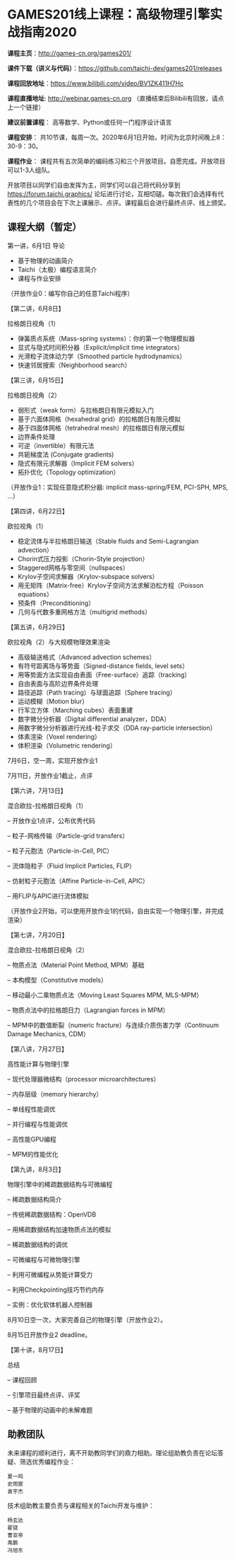 # GAMES201线上课程：高级物理引擎实战指南2020 

**课程主页**：http://games-cn.org/games201/

**课件下载（讲义与代码）**：https://github.com/taichi-dev/games201/releases

**课程回放地址**：https://www.bilibili.com/video/BV1ZK411H7Hc

**课程直播地址**: http://webinar.games-cn.org （直播结束后Bilibili有回放，请点上一个链接）

**建议前置课程**： 高等数学、Python或任何一门程序设计语言

**课程安排**： 共10节课，每周一次。2020年6月1日开始，时间为北京时间晚上8：30-9：30。

**课程作业**： 课程共有五次简单的编码练习和三个开放项目。自愿完成。开放项目可以1-3人组队。

开放项目以同学们自由发挥为主，同学们可以自己将代码分享到 https://forum.taichi.graphics/ 论坛进行讨论，互相切磋。每次我们会选择有代表性的几个项目会在下次上课展示、点评。课程最后会进行最终点评、线上颁奖。

## 课程大纲（暂定）

第一讲，6月1日 导论
* 基于物理的动画简介
* Taichi（太极）编程语言简介
* 课程与作业安排

（开放作业0：编写你自己的任意Taichi程序）

【第二讲，6月8日】

拉格朗日视角（1）

* 弹簧质点系统（Mass-spring systems）：你的第一个物理模拟器
* 显式与隐式时间积分器（Explicit/implicit time integrators）
* 光滑粒子流体动力学（Smoothed particle hydrodynamics）
* 快速邻居搜索（Neighborhood search）

【第三讲，6月15日】

拉格朗日视角（2）

* 弱形式（weak form）与拉格朗日有限元模拟入门
* 基于六面体网格（hexahedral grid）的拉格朗日有限元模拟
* 基于四面体网格（tetrahedral mesh）的拉格朗日有限元模拟
* 边界条件处理
* 可逆（invertible）有限元法
* 共轭梯度法 (Conjugate gradients)
* 隐式有限元求解器（Implicit FEM solvers）
* 拓扑优化（Topology optimization）

（开放作业1：实现任意隐式积分器: implicit mass-spring/FEM, PCI-SPH, MPS, ...）

【第四讲，6月22日】

欧拉视角（1）

* 稳定流体与半拉格朗日输送（Stable fluids and Semi-Lagrangian advection）
* Chorin式压力投影（Chorin-Style projection）
* Staggered网格与零空间（nullspaces）
* Krylov子空间求解器（Krylov-subspace solvers）
* 用无矩阵（Matrix-free）Krylov子空间方法求解泊松方程（Poisson equations）
* 预条件（Preconditioning）
* 几何与代数多重网格方法（multigrid methods）

【第五讲，6月29日】

欧拉视角（2）与大规模物理效果渲染

* 高级输送格式（Advanced advection schemes）
* 有符号距离场与等势面（Signed-distance fields, level sets）
* 用等势面方法实现自由表面（Free-surface）追踪（tracking）
* 自由表面与高阶边界条件处理
* 路径追踪（Path tracing）与球面追踪（Sphere tracing）
* 运动模糊（Motion blur）
* 行军立方体（Marching cubes）表面重建
* 数字微分分析器（Digital differential analyzer，DDA）
* 用数字微分分析器进行光线-粒子求交（DDA ray-particle intersection）
* 体素渲染（Voxel rendering）
* 体积渲染（Volumetric rendering）

7月6日，空一周，实现开放作业1

7月11日，开放作业1截止，点评

【第六讲，7月13日】

混合欧拉-拉格朗日视角（1）

– 开放作业1点评，公布优秀代码

– 粒子-网格传输（Particle-grid transfers）

– 粒子元胞法（Particle-in-Cell, PIC）

– 流体隐粒子（Fluid Implicit Particles, FLIP）

– 仿射粒子元胞法（Affine Particle-in-Cell, APIC）

– 用FLIP与APIC进行流体模拟

（开放作业2开始，可以使用开放作业1的代码，自由实现一个物理引擎，并完成渲染）

【第七讲，7月20日】

混合欧拉-拉格朗日视角（2）

– 物质点法（Material Point Method, MPM）基础

– 本构模型（Constitutive models）

– 移动最小二乘物质点法（Moving Least Squares MPM, MLS-MPM）

– 物质点法中的拉格朗日力（Lagrangian forces in MPM）

– MPM中的数值断裂（numeric fracture）与连续介质伤害力学（Continuum Damage Mechanics, CDM）

【第八讲，7月27日】

高性能计算与物理引擎

– 现代处理器微结构（processor microarchitectures）

– 内存层级（memory hierarchy）

– 单线程性能调优

– 并行编程与性能调优

– 高性能GPU编程

– MPM的性能优化

【第九讲，8月3日】

物理引擎中的稀疏数据结构与可微编程

– 稀疏数据结构简介

– 传统稀疏数据结构：OpenVDB

– 用稀疏数据结构加速物质点法的模拟

– 稀疏数据结构的调优

– 可微编程与可微物理引擎

– 利用可微编程从势能计算受力

– 利用Checkpointing技巧节约内存

– 实例：优化软体机器人控制器

8月10日空一次，大家完善自己的物理引擎（开放作业2）。

8月15日开放作业2 deadline。

【第十讲，8月17日】

总结

– 课程回顾

– 引擎项目最终点评、评奖

– 基于物理的动画中的未解难题

## 助教团队

未来课程的顺利进行，离不开助教同学们的鼎力相助。理论组助教负责在论坛答疑、筛选优秀编程作业：

    夏一鸣
    史雨宸
    袁宇杰

技术组助教主要负责与课程相关的Taichi开发与维护：

    杨玄达
    翟骁
    曹亚帝
    禹鹏
    冯旭东
